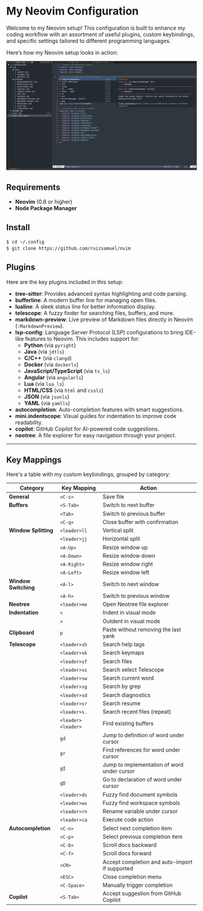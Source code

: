 # My Neovim Configuration

Welcome to my Neovim setup! This configuration is built to enhance my coding workflow with an assortment of useful plugins, custom keybindings, and specific settings tailored to different programming languages.

Here’s how my Neovim setup looks in action:

![Neovim Screenshot](.pics/screenshot.png)

## Requirements

- **Neovim** (0.8 or higher)
- **Node Package Manager**

## Install

```bash
$ cd ~/.config
$ git clone https://github.com/ruizsamuel/nvim
```

## Plugins

Here are the key plugins included in this setup:

- **tree-sitter**: Provides advanced syntax highlighting and code parsing.
- **bufferline**: A modern buffer line for managing open files.
- **lualine**: A sleek status line for better information display.
- **telescope**: A fuzzy finder for searching files, buffers, and more.
- **markdown-preview**: Live preview of Markdown files directly in Neovim (`:MarkdownPreview`).
- **lsp-config**: Language Server Protocol (LSP) configurations to bring IDE-like features to Neovim. This includes support for:
  - **Python** (via `pyright`)
  - **Java** (via `jdtls`)
  - **C/C++** (via `clangd`)
  - **Docker** (via `dockerls`)
  - **JavaScript/TypeScript** (via `ts_ls`)
  - **Angular** (via `angularls`)
  - **Lua** (via `lua_ls`)
  - **HTML/CSS** (via `html` and `cssls`)
  - **JSON** (via `jsonls`)
  - **YAML** (via `yamlls`)
- **autocompletion**: Auto-completion features with smart suggestions.
- **mini.indentscope**: Visual guides for indentation to improve code readability.
- **copilot**: GitHub Copilot for AI-powered code suggestions.
- **neotree**: A file explorer for easy navigation through your project.

---

## Key Mappings

Here's a table with my custom keybindings, grouped by category:

| **Category**           | **Key Mapping**             | **Action**                                      |
|------------------------|-----------------------------|------------------------------------------------|
| **General**            | `<C-s>`                     | Save file                                      |
| **Buffers**            | `<S-Tab>`                   | Switch to next buffer                          |
|                        | `<Tab>`                     | Switch to previous buffer                      |
|                        | `<C-q>`                     | Close buffer with confirmation                 |
| **Window Splitting**   | `<leader>ll`                | Vertical split                                 |
|                        | `<leader>jj`                | Horizontal split                               |
|                        | `<A-Up>`                    | Resize window up                               |
|                        | `<A-Down>`                  | Resize window down                             |
|                        | `<A-Right>`                 | Resize window right                            |
|                        | `<A-Left>`                  | Resize window left                             |
| **Window Switching**   | `<A-l>`                     | Switch to next window                          |
|                        | `<A-h>`                     | Switch to previous window                      |
| **Neotree**            | `<leader>ee`                | Open Neotree file explorer                     |
| **Indentation**        | `<`                         | Indent in visual mode                          |
|                        | `>`                         | Outdent in visual mode                         |
| **Clipboard**          | `p`                         | Paste without removing the last yank           |
| **Telescope**          | `<leader>sh`                | Search help tags                               |
|                        | `<leader>sk`                | Search keymaps                                 |
|                        | `<leader>sf`                | Search files                                   |
|                        | `<leader>ss`                | Search select Telescope                        |
|                        | `<leader>sw`                | Search current word                            |
|                        | `<leader>sg`                | Search by grep                                 |
|                        | `<leader>sd`                | Search diagnostics                             |
|                        | `<leader>sr`                | Search resume                                  |
|                        | `<leader>s.`                | Search recent files (repeat)                   |
|                        | `<leader><leader>`          | Find existing buffers                          |
|                        | `gd`                        | Jump to definition of word under cursor        |
|                        | `gr`                        | Find references for word under cursor          |
|                        | `gI`                        | Jump to implementation of word under cursor    |
|                        | `gD`                        | Go to declaration of word under cursor         |
|                        | `<leader>ds`                | Fuzzy find document symbols                    |
|                        | `<leader>ws`                | Fuzzy find workspace symbols                   |
|                        | `<leader>rn`                | Rename variable under cursor                   |
|                        | `<leader>ca`                | Execute code action                            |
| **Autocompletion**     | `<C-n>`                     | Select next completion item                    |
|                        | `<C-p>`                     | Select previous completion item                |
|                        | `<C-b>`                     | Scroll docs backward                           |
|                        | `<C-f>`                     | Scroll docs forward                            |
|                        | `<CR>`                      | Accept completion and auto-import if supported |
|                        | `<ESC>`                     | Close completion menu                          |
|                        | `<C-Space>`                 | Manually trigger completion                    |
| **Copilot**            | `<S-Tab>`                   | Accept suggestion from GitHub Copilot          |
